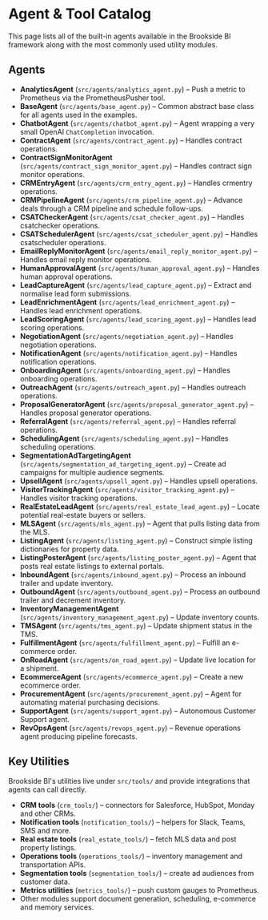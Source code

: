 # Agent & Tool Catalog

This page lists all of the built-in agents available in the Brookside BI framework along with the most commonly used utility modules.

## Agents

* **AnalyticsAgent** (`src/agents/analytics_agent.py`) – Push a metric to Prometheus via the PrometheusPusher tool.
* **BaseAgent** (`src/agents/base_agent.py`) – Common abstract base class for all agents used in the examples.
* **ChatbotAgent** (`src/agents/chatbot_agent.py`) – Agent wrapping a very small OpenAI `ChatCompletion` invocation.
* **ContractAgent** (`src/agents/contract_agent.py`) – Handles contract operations.
* **ContractSignMonitorAgent** (`src/agents/contract_sign_monitor_agent.py`) – Handles contract sign monitor operations.
* **CRMEntryAgent** (`src/agents/crm_entry_agent.py`) – Handles crmentry operations.
* **CRMPipelineAgent** (`src/agents/crm_pipeline_agent.py`) – Advance deals through a CRM pipeline and schedule follow-ups.
* **CSATCheckerAgent** (`src/agents/csat_checker_agent.py`) – Handles csatchecker operations.
* **CSATSchedulerAgent** (`src/agents/csat_scheduler_agent.py`) – Handles csatscheduler operations.
* **EmailReplyMonitorAgent** (`src/agents/email_reply_monitor_agent.py`) – Handles email reply monitor operations.
* **HumanApprovalAgent** (`src/agents/human_approval_agent.py`) – Handles human approval operations.
* **LeadCaptureAgent** (`src/agents/lead_capture_agent.py`) – Extract and normalise lead form submissions.
* **LeadEnrichmentAgent** (`src/agents/lead_enrichment_agent.py`) – Handles lead enrichment operations.
* **LeadScoringAgent** (`src/agents/lead_scoring_agent.py`) – Handles lead scoring operations.
* **NegotiationAgent** (`src/agents/negotiation_agent.py`) – Handles negotiation operations.
* **NotificationAgent** (`src/agents/notification_agent.py`) – Handles notification operations.
* **OnboardingAgent** (`src/agents/onboarding_agent.py`) – Handles onboarding operations.
* **OutreachAgent** (`src/agents/outreach_agent.py`) – Handles outreach operations.
* **ProposalGeneratorAgent** (`src/agents/proposal_generator_agent.py`) – Handles proposal generator operations.
* **ReferralAgent** (`src/agents/referral_agent.py`) – Handles referral operations.
* **SchedulingAgent** (`src/agents/scheduling_agent.py`) – Handles scheduling operations.
* **SegmentationAdTargetingAgent** (`src/agents/segmentation_ad_targeting_agent.py`) – Create ad campaigns for multiple audience segments.
* **UpsellAgent** (`src/agents/upsell_agent.py`) – Handles upsell operations.
* **VisitorTrackingAgent** (`src/agents/visitor_tracking_agent.py`) – Handles visitor tracking operations.
* **RealEstateLeadAgent** (`src/agents/real_estate_lead_agent.py`) – Locate potential real-estate buyers or sellers.
* **MLSAgent** (`src/agents/mls_agent.py`) – Agent that pulls listing data from the MLS.
* **ListingAgent** (`src/agents/listing_agent.py`) – Construct simple listing dictionaries for property data.
* **ListingPosterAgent** (`src/agents/listing_poster_agent.py`) – Agent that posts real estate listings to external portals.
* **InboundAgent** (`src/agents/inbound_agent.py`) – Process an inbound trailer and update inventory.
* **OutboundAgent** (`src/agents/outbound_agent.py`) – Process an outbound trailer and decrement inventory.
* **InventoryManagementAgent** (`src/agents/inventory_management_agent.py`) – Update inventory counts.
* **TMSAgent** (`src/agents/tms_agent.py`) – Update shipment status in the TMS.
* **FulfillmentAgent** (`src/agents/fulfillment_agent.py`) – Fulfill an e-commerce order.
* **OnRoadAgent** (`src/agents/on_road_agent.py`) – Update live location for a shipment.
* **EcommerceAgent** (`src/agents/ecommerce_agent.py`) – Create a new ecommerce order.
* **ProcurementAgent** (`src/agents/procurement_agent.py`) – Agent for automating material purchasing decisions.
* **SupportAgent** (`src/agents/support_agent.py`) – Autonomous Customer Support agent.
* **RevOpsAgent** (`src/agents/revops_agent.py`) – Revenue operations agent producing pipeline forecasts.

## Key Utilities

Brookside BI's utilities live under `src/tools/` and provide integrations that agents can call directly.

- **CRM tools** (`crm_tools/`) – connectors for Salesforce, HubSpot, Monday and other CRMs.
- **Notification tools** (`notification_tools/`) – helpers for Slack, Teams, SMS and more.
- **Real estate tools** (`real_estate_tools/`) – fetch MLS data and post property listings.
- **Operations tools** (`operations_tools/`) – inventory management and transportation APIs.
- **Segmentation tools** (`segmentation_tools/`) – create ad audiences from customer data.
- **Metrics utilities** (`metrics_tools/`) – push custom gauges to Prometheus.
- Other modules support document generation, scheduling, e-commerce and memory services.
